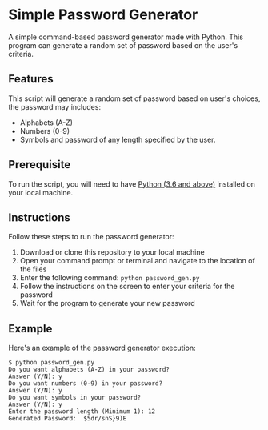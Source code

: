 # Simple Password Generator

A simple command-based password generator made with Python. This program can generate a random set of password based on the user's criteria.

## Features

This script will generate a random set of password based on user's choices, the password may includes:
- Alphabets (A-Z)
- Numbers (0-9)
- Symbols
and password of any length specified by the user.

## Prerequisite

To run the script, you will need to have [Python (3.6 and above)](https://python.org/) installed on your local machine.

## Instructions

Follow these steps to run the password generator:
1. Download or clone this repository to your local machine
2. Open your command prompt or terminal and navigate to the location of the files
3. Enter the following command: `python password_gen.py`
4. Follow the instructions on the screen to enter your criteria for the password
5. Wait for the program to generate your new password

## Example

Here's an example of the password generator execution:
```
$ python password_gen.py 
Do you want alphabets (A-Z) in your password?
Answer (Y/N): y
Do you want numbers (0-9) in your password?
Answer (Y/N): y
Do you want symbols in your password?
Answer (Y/N): y
Enter the password length (Minimum 1): 12
Generated Password:  $5dr/snS}9)E
```
